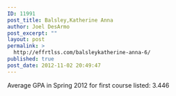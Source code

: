 ```yaml
---
ID: 11991
post_title: Balsley,Katherine Anna
author: Joel DesArmo
post_excerpt: ""
layout: post
permalink: >
  http://effrtlss.com/balsleykatherine-anna-6/
published: true
post_date: 2012-11-02 20:49:47
---
```

<p>Average GPA in Spring 2012 for first course listed: 3.446</p>